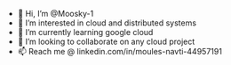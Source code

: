 - 👋 Hi, I’m @Moosky-1
- 👀 I’m interested in cloud and distributed systems 
- 🌱 I’m currently learning google cloud
- 💞️ I’m looking to collaborate on any cloud project
- 📫 Reach me @ linkedin.com/in/moules-navti-44957191

<!---
Moosky-1/Moosky-1 is a ✨ special ✨ repository because its `README.md` (this file) appears on your GitHub profile.
You can click the Preview link to take a look at your changes.
--->
